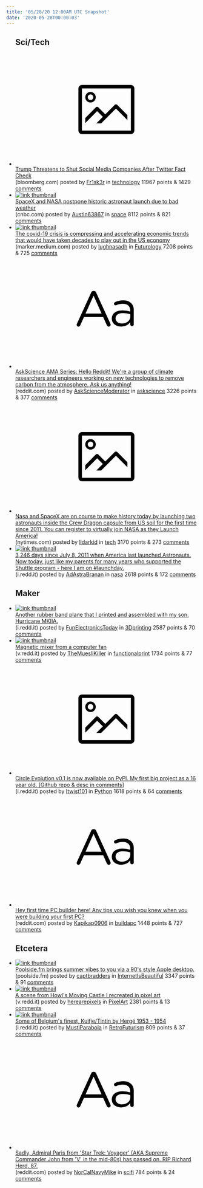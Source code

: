 ```yaml
---
title: '05/28/20 12:00AM UTC Snapshot'
date: '2020-05-28T00:00:03'
---
```

<ul>
<h2>Sci/Tech</h2>

<li><a href='https://www.bloomberg.com/news/articles/2020-05-27/trump-threatens-to-shut-social-media-after-twitter-fact-check'><svg version='1.1' viewBox='-34 -14 104 64' preserveAspectRatio='xMidYMid meet' xmlns='http://www.w3.org/2000/svg' xmlns:xlink='http://www.w3.org/1999/xlink'>
    <title>link thumbnail</title>
    <path d='M32,4H4A2,2,0,0,0,2,6V30a2,2,0,0,0,2,2H32a2,2,0,0,0,2-2V6A2,2,0,0,0,32,4ZM4,30V6H32V30Z'></path>
    <path d='M8.92,14a3,3,0,1,0-3-3A3,3,0,0,0,8.92,14Zm0-4.6A1.6,1.6,0,1,1,7.33,11,1.6,1.6,0,0,1,8.92,9.41Z'></path>
    <path d='M22.78,15.37l-5.4,5.4-4-4a1,1,0,0,0-1.41,0L5.92,22.9v2.83l6.79-6.79L16,22.18l-3.75,3.75H15l8.45-8.45L30,24V21.18l-5.81-5.81A1,1,0,0,0,22.78,15.37Z'></path>
    </svg></a><div><div class='linkTitle'><a href='https://www.bloomberg.com/news/articles/2020-05-27/trump-threatens-to-shut-social-media-after-twitter-fact-check'>Trump Threatens to Shut Social Media Companies After Twitter Fact Check</a></div>(bloomberg.com) posted by <a href='https://www.reddit.com/user/Fr1sk3r'>Fr1sk3r</a> in <a href='https://www.reddit.com/r/technology'>technology</a> 11967 points & 1429 <a href='https://www.reddit.com/r/technology/comments/grj5r4/trump_threatens_to_shut_social_media_companies/'>comments</a></div></li>

<li><a href='https://www.cnbc.com/amp/2020/05/27/spacex-and-nasa-postpone-historic-astronaut-launch-due-to-bad-weather.html?__twitter_impression=true'><img src='https://b.thumbs.redditmedia.com/HiNTIdzvLepYfBJMSgLxhnOU0Em-R9_bpYHoJXQ5xzo.jpg' alt='link thumbnail'></a><div><div class='linkTitle'><a href='https://www.cnbc.com/amp/2020/05/27/spacex-and-nasa-postpone-historic-astronaut-launch-due-to-bad-weather.html?__twitter_impression=true'>SpaceX and NASA postpone historic astronaut launch due to bad weather</a></div>(cnbc.com) posted by <a href='https://www.reddit.com/user/Austin63867'>Austin63867</a> in <a href='https://www.reddit.com/r/space'>space</a> 8112 points & 821 <a href='https://www.reddit.com/r/space/comments/grrg7x/spacex_and_nasa_postpone_historic_astronaut/'>comments</a></div></li>

<li><a href='https://marker.medium.com/our-economy-was-just-blasted-years-into-the-future-a591fbba2298'><img src='https://b.thumbs.redditmedia.com/r39uWwHKAjoP18nhYNh_hDzbPGpHVvejMP44afhWkCc.jpg' alt='link thumbnail'></a><div><div class='linkTitle'><a href='https://marker.medium.com/our-economy-was-just-blasted-years-into-the-future-a591fbba2298'>The covid-19 crisis is compressing and accelerating economic trends that would have taken decades to play out in the US economy</a></div>(marker.medium.com) posted by <a href='https://www.reddit.com/user/lughnasadh'>lughnasadh</a> in <a href='https://www.reddit.com/r/Futurology'>Futurology</a> 7208 points & 725 <a href='https://www.reddit.com/r/Futurology/comments/grj6p6/the_covid19_crisis_is_compressing_and/'>comments</a></div></li>

<li><a href='https://www.reddit.com/r/askscience/comments/grhn03/askscience_ama_series_hello_reddit_were_a_group/'><svg version='1.1' viewBox='-34 -12 104 64' preserveAspectRatio='xMidYMid slice' xmlns='http://www.w3.org/2000/svg' xmlns:xlink='http://www.w3.org/1999/xlink'>
    <title>text link thumbnail</title>
    <path d='M12.19,8.84a1.45,1.45,0,0,0-1.4-1h-.12a1.46,1.46,0,0,0-1.42,1L1.14,26.56a1.29,1.29,0,0,0-.14.59,1,1,0,0,0,1,1,1.12,1.12,0,0,0,1.08-.77l2.08-4.65h11l2.08,4.59a1.24,1.24,0,0,0,1.12.83,1.08,1.08,0,0,0,1.08-1.08,1.64,1.64,0,0,0-.14-.57ZM6.08,20.71l4.59-10.22,4.6,10.22Z'>
    </path>
    <path d='M32.24,14.78A6.35,6.35,0,0,0,27.6,13.2a11.36,11.36,0,0,0-4.7,1,1,1,0,0,0-.58.89,1,1,0,0,0,.94.92,1.23,1.23,0,0,0,.39-.08,8.87,8.87,0,0,1,3.72-.81c2.7,0,4.28,1.33,4.28,3.92v.5a15.29,15.29,0,0,0-4.42-.61c-3.64,0-6.14,1.61-6.14,4.64v.05c0,2.95,2.7,4.48,5.37,4.48a6.29,6.29,0,0,0,5.19-2.48V26.9a1,1,0,0,0,1,1,1,1,0,0,0,1-1.06V19A5.71,5.71,0,0,0,32.24,14.78Zm-.56,7.7c0,2.28-2.17,3.89-4.81,3.89-1.94,0-3.61-1.06-3.61-2.86v-.06c0-1.8,1.5-3,4.2-3a15.2,15.2,0,0,1,4.22.61Z'>
    </path>
    </svg></a><div><div class='linkTitle'><a href='https://www.reddit.com/r/askscience/comments/grhn03/askscience_ama_series_hello_reddit_were_a_group/'>AskScience AMA Series: Hello Reddit! We're a group of climate researchers and engineers working on new technologies to remove carbon from the atmosphere. Ask us anything!</a></div>(reddit.com) posted by <a href='https://www.reddit.com/user/AskScienceModerator'>AskScienceModerator</a> in <a href='https://www.reddit.com/r/askscience'>askscience</a> 3226 points & 377 <a href='https://www.reddit.com/r/askscience/comments/grhn03/askscience_ama_series_hello_reddit_were_a_group/'>comments</a></div></li>

<li><a href='https://www.nytimes.com/interactive/2020/05/26/science/spacex-nasa.html'><svg version='1.1' viewBox='-34 -14 104 64' preserveAspectRatio='xMidYMid meet' xmlns='http://www.w3.org/2000/svg' xmlns:xlink='http://www.w3.org/1999/xlink'>
    <title>link thumbnail</title>
    <path d='M32,4H4A2,2,0,0,0,2,6V30a2,2,0,0,0,2,2H32a2,2,0,0,0,2-2V6A2,2,0,0,0,32,4ZM4,30V6H32V30Z'></path>
    <path d='M8.92,14a3,3,0,1,0-3-3A3,3,0,0,0,8.92,14Zm0-4.6A1.6,1.6,0,1,1,7.33,11,1.6,1.6,0,0,1,8.92,9.41Z'></path>
    <path d='M22.78,15.37l-5.4,5.4-4-4a1,1,0,0,0-1.41,0L5.92,22.9v2.83l6.79-6.79L16,22.18l-3.75,3.75H15l8.45-8.45L30,24V21.18l-5.81-5.81A1,1,0,0,0,22.78,15.37Z'></path>
    </svg></a><div><div class='linkTitle'><a href='https://www.nytimes.com/interactive/2020/05/26/science/spacex-nasa.html'>Nasa and SpaceX are on course to make history today by launching two astronauts inside the Crew Dragon capsule from US soil for the first time since 2011. You can register to virtually join NASA as they Launch America!</a></div>(nytimes.com) posted by <a href='https://www.reddit.com/user/lidarkid'>lidarkid</a> in <a href='https://www.reddit.com/r/tech'>tech</a> 3170 points & 273 <a href='https://www.reddit.com/r/tech/comments/grep3q/nasa_and_spacex_are_on_course_to_make_history/'>comments</a></div></li>

<li><a href='https://i.redd.it/n43hntdb2b151.jpg'><img src='https://b.thumbs.redditmedia.com/Samtnq-v_4SV9xTcIVVhvNlWvLxa1YlfhLT2erwDB7I.jpg' alt='link thumbnail'></a><div><div class='linkTitle'><a href='https://i.redd.it/n43hntdb2b151.jpg'>3,246 days since July 8, 2011 when America last launched Astronauts. Now today, just like my parents for many years who supported the Shuttle program - here I am on #launchday.</a></div>(i.redd.it) posted by <a href='https://www.reddit.com/user/AdAstraBranan'>AdAstraBranan</a> in <a href='https://www.reddit.com/r/nasa'>nasa</a> 2618 points & 172 <a href='https://www.reddit.com/r/nasa/comments/grj93a/3246_days_since_july_8_2011_when_america_last/'>comments</a></div></li>

<h2>Maker</h2>

<li><a href='https://i.redd.it/09414i4dga151.jpg'><img src='https://b.thumbs.redditmedia.com/_RE_GMBKhKfG9Efyrwsv8rMbGtqMzN10ZZRdH-JbLNo.jpg' alt='link thumbnail'></a><div><div class='linkTitle'><a href='https://i.redd.it/09414i4dga151.jpg'>Another rubber band plane that I printed and assembled with my son. Hurricane MKIIA.</a></div>(i.redd.it) posted by <a href='https://www.reddit.com/user/FunElectronicsToday'>FunElectronicsToday</a> in <a href='https://www.reddit.com/r/3Dprinting'>3Dprinting</a> 2587 points & 70 <a href='https://www.reddit.com/r/3Dprinting/comments/grhlml/another_rubber_band_plane_that_i_printed_and/'>comments</a></div></li>

<li><a href='https://v.redd.it/ei4s2clhv9151'><img src='https://a.thumbs.redditmedia.com/ZHOU8MCU1FU8ObuwD_ONJ0kx7em63jNZDpZTSKhC7A4.jpg' alt='link thumbnail'></a><div><div class='linkTitle'><a href='https://v.redd.it/ei4s2clhv9151'>Magnetic mixer from a computer fan</a></div>(v.redd.it) posted by <a href='https://www.reddit.com/user/TheMuesliKiller'>TheMuesliKiller</a> in <a href='https://www.reddit.com/r/functionalprint'>functionalprint</a> 1734 points & 77 <a href='https://www.reddit.com/r/functionalprint/comments/grg5re/magnetic_mixer_from_a_computer_fan/'>comments</a></div></li>

<li><a href='https://i.redd.it/o0dlyr4r1a151.png'><svg version='1.1' viewBox='-34 -14 104 64' preserveAspectRatio='xMidYMid meet' xmlns='http://www.w3.org/2000/svg' xmlns:xlink='http://www.w3.org/1999/xlink'>
    <title>link thumbnail</title>
    <path d='M32,4H4A2,2,0,0,0,2,6V30a2,2,0,0,0,2,2H32a2,2,0,0,0,2-2V6A2,2,0,0,0,32,4ZM4,30V6H32V30Z'></path>
    <path d='M8.92,14a3,3,0,1,0-3-3A3,3,0,0,0,8.92,14Zm0-4.6A1.6,1.6,0,1,1,7.33,11,1.6,1.6,0,0,1,8.92,9.41Z'></path>
    <path d='M22.78,15.37l-5.4,5.4-4-4a1,1,0,0,0-1.41,0L5.92,22.9v2.83l6.79-6.79L16,22.18l-3.75,3.75H15l8.45-8.45L30,24V21.18l-5.81-5.81A1,1,0,0,0,22.78,15.37Z'></path>
    </svg></a><div><div class='linkTitle'><a href='https://i.redd.it/o0dlyr4r1a151.png'>Circle Evolution v0.1 is now available on PyPI. My first big project as a 16 year old. [Github repo &amp; desc in comments]</a></div>(i.redd.it) posted by <a href='https://www.reddit.com/user/Itwist101'>Itwist101</a> in <a href='https://www.reddit.com/r/Python'>Python</a> 1618 points & 64 <a href='https://www.reddit.com/r/Python/comments/grglgp/circle_evolution_v01_is_now_available_on_pypi_my/'>comments</a></div></li>

<li><a href='https://www.reddit.com/r/buildapc/comments/griihb/hey_first_time_pc_builder_here_any_tips_you_wish/'><svg version='1.1' viewBox='-34 -12 104 64' preserveAspectRatio='xMidYMid slice' xmlns='http://www.w3.org/2000/svg' xmlns:xlink='http://www.w3.org/1999/xlink'>
    <title>text link thumbnail</title>
    <path d='M12.19,8.84a1.45,1.45,0,0,0-1.4-1h-.12a1.46,1.46,0,0,0-1.42,1L1.14,26.56a1.29,1.29,0,0,0-.14.59,1,1,0,0,0,1,1,1.12,1.12,0,0,0,1.08-.77l2.08-4.65h11l2.08,4.59a1.24,1.24,0,0,0,1.12.83,1.08,1.08,0,0,0,1.08-1.08,1.64,1.64,0,0,0-.14-.57ZM6.08,20.71l4.59-10.22,4.6,10.22Z'>
    </path>
    <path d='M32.24,14.78A6.35,6.35,0,0,0,27.6,13.2a11.36,11.36,0,0,0-4.7,1,1,1,0,0,0-.58.89,1,1,0,0,0,.94.92,1.23,1.23,0,0,0,.39-.08,8.87,8.87,0,0,1,3.72-.81c2.7,0,4.28,1.33,4.28,3.92v.5a15.29,15.29,0,0,0-4.42-.61c-3.64,0-6.14,1.61-6.14,4.64v.05c0,2.95,2.7,4.48,5.37,4.48a6.29,6.29,0,0,0,5.19-2.48V26.9a1,1,0,0,0,1,1,1,1,0,0,0,1-1.06V19A5.71,5.71,0,0,0,32.24,14.78Zm-.56,7.7c0,2.28-2.17,3.89-4.81,3.89-1.94,0-3.61-1.06-3.61-2.86v-.06c0-1.8,1.5-3,4.2-3a15.2,15.2,0,0,1,4.22.61Z'>
    </path>
    </svg></a><div><div class='linkTitle'><a href='https://www.reddit.com/r/buildapc/comments/griihb/hey_first_time_pc_builder_here_any_tips_you_wish/'>Hey first time PC builder here! Any tips you wish you knew when you were building your first PC?</a></div>(reddit.com) posted by <a href='https://www.reddit.com/user/Kapikap0906'>Kapikap0906</a> in <a href='https://www.reddit.com/r/buildapc'>buildapc</a> 1448 points & 727 <a href='https://www.reddit.com/r/buildapc/comments/griihb/hey_first_time_pc_builder_here_any_tips_you_wish/'>comments</a></div></li>

<h2>Etcetera</h2>

<li><a href='https://poolside.fm/'><img src='https://b.thumbs.redditmedia.com/_P4K8roX-fZHk_CFAUU8f4DK1RGfCcDLhzCYDrKhScE.jpg' alt='link thumbnail'></a><div><div class='linkTitle'><a href='https://poolside.fm/'>Poolside.fm brings summer vibes to you via a 90's style Apple desktop.</a></div>(poolside.fm) posted by <a href='https://www.reddit.com/user/captbradders'>captbradders</a> in <a href='https://www.reddit.com/r/InternetIsBeautiful'>InternetIsBeautiful</a> 3347 points & 91 <a href='https://www.reddit.com/r/InternetIsBeautiful/comments/grimxm/poolsidefm_brings_summer_vibes_to_you_via_a_90s/'>comments</a></div></li>

<li><a href='https://v.redd.it/vgq8lcqp9b151'><img src='https://b.thumbs.redditmedia.com/rsAzlVoZ7KzZL0MPb2SR3Uox1u6mHs6dh53vY4uzSFc.jpg' alt='link thumbnail'></a><div><div class='linkTitle'><a href='https://v.redd.it/vgq8lcqp9b151'>A scene from Howl's Moving Castle I recreated in pixel art</a></div>(v.redd.it) posted by <a href='https://www.reddit.com/user/herearepixels'>herearepixels</a> in <a href='https://www.reddit.com/r/PixelArt'>PixelArt</a> 2381 points & 13 <a href='https://www.reddit.com/r/PixelArt/comments/grjxh9/a_scene_from_howls_moving_castle_i_recreated_in/'>comments</a></div></li>

<li><a href='https://i.redd.it/nuz0onuaec151.jpg'><img src='https://b.thumbs.redditmedia.com/dzZtR8-jRNYJV7o7wwBUn47z_1P19MKgsB_O3SLgcIg.jpg' alt='link thumbnail'></a><div><div class='linkTitle'><a href='https://i.redd.it/nuz0onuaec151.jpg'>Some of Belgium's finest, Kuifje/Tintin by Hergé 1953 - 1954</a></div>(i.redd.it) posted by <a href='https://www.reddit.com/user/MustiParabola'>MustiParabola</a> in <a href='https://www.reddit.com/r/RetroFuturism'>RetroFuturism</a> 809 points & 37 <a href='https://www.reddit.com/r/RetroFuturism/comments/gro58p/some_of_belgiums_finest_kuifjetintin_by_hergé/'>comments</a></div></li>

<li><a href='https://www.reddit.com/r/scifi/comments/grezpy/sadly_admiral_paris_from_star_trek_voyager_aka/'><svg version='1.1' viewBox='-34 -12 104 64' preserveAspectRatio='xMidYMid slice' xmlns='http://www.w3.org/2000/svg' xmlns:xlink='http://www.w3.org/1999/xlink'>
    <title>text link thumbnail</title>
    <path d='M12.19,8.84a1.45,1.45,0,0,0-1.4-1h-.12a1.46,1.46,0,0,0-1.42,1L1.14,26.56a1.29,1.29,0,0,0-.14.59,1,1,0,0,0,1,1,1.12,1.12,0,0,0,1.08-.77l2.08-4.65h11l2.08,4.59a1.24,1.24,0,0,0,1.12.83,1.08,1.08,0,0,0,1.08-1.08,1.64,1.64,0,0,0-.14-.57ZM6.08,20.71l4.59-10.22,4.6,10.22Z'>
    </path>
    <path d='M32.24,14.78A6.35,6.35,0,0,0,27.6,13.2a11.36,11.36,0,0,0-4.7,1,1,1,0,0,0-.58.89,1,1,0,0,0,.94.92,1.23,1.23,0,0,0,.39-.08,8.87,8.87,0,0,1,3.72-.81c2.7,0,4.28,1.33,4.28,3.92v.5a15.29,15.29,0,0,0-4.42-.61c-3.64,0-6.14,1.61-6.14,4.64v.05c0,2.95,2.7,4.48,5.37,4.48a6.29,6.29,0,0,0,5.19-2.48V26.9a1,1,0,0,0,1,1,1,1,0,0,0,1-1.06V19A5.71,5.71,0,0,0,32.24,14.78Zm-.56,7.7c0,2.28-2.17,3.89-4.81,3.89-1.94,0-3.61-1.06-3.61-2.86v-.06c0-1.8,1.5-3,4.2-3a15.2,15.2,0,0,1,4.22.61Z'>
    </path>
    </svg></a><div><div class='linkTitle'><a href='https://www.reddit.com/r/scifi/comments/grezpy/sadly_admiral_paris_from_star_trek_voyager_aka/'>Sadly, Admiral Paris from 'Star Trek: Voyager' (AKA Supreme Commander John from 'V' in the mid-80s) has passed on. RIP Richard Herd, 87.</a></div>(reddit.com) posted by <a href='https://www.reddit.com/user/NorCalNavyMike'>NorCalNavyMike</a> in <a href='https://www.reddit.com/r/scifi'>scifi</a> 784 points & 24 <a href='https://www.reddit.com/r/scifi/comments/grezpy/sadly_admiral_paris_from_star_trek_voyager_aka/'>comments</a></div></li>

</ul>

